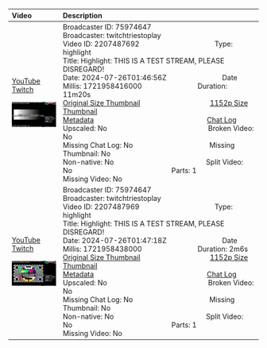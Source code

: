 |Video|Description|
|:---|:---|
|[YouTube](https://www.youtube.com/)<br>[Twitch](https://www.twitch.tv/videos/2207487692)<br><br>[<img src="../../../../../75974647/videos/thumbnails_1152p/2024/7/1721958416000_2024_07_26T01_46_56Z_75974647_2207487692_videos_thumbnails_1152p_thumb2207487692-2048x1152.jpg" width="200">](https://www.youtube.com/)|Broadcaster ID: 75974647          Broadcaster: twitchtriestoplay<br>Video ID: 2207487692             Type: highlight<br>Title: Highlight: THIS IS A TEST STREAM, PLEASE DISREGARD!<br>Date: 2024-07-26T01:46:56Z        Date Millis: 1721958416000        Duration: 11m20s<br>[Original Size Thumbnail](../../../../../75974647/videos/thumbnails_orig/2024/7/1721958416000_2024_07_26T01_46_56Z_75974647_2207487692_videos_thumbnails_orig_thumb2207487692-0x0.jpg)          [1152p Size Thumbnail](../../../../../75974647/videos/thumbnails_1152p/2024/7/1721958416000_2024_07_26T01_46_56Z_75974647_2207487692_videos_thumbnails_1152p_thumb2207487692-2048x1152.jpg)<br>[Metadata](../../../../../75974647/videos/metadata/2024/7/1721958416000_2024_07_26T01_46_56Z_75974647_2207487692_video_metadata.json)                 [Chat Log](../../../../../75974647/videos/chatlogs/2024/7/2024-07-26T01_46_56Z_75974647_2207487692_chat.json)<br>Upscaled: No                Broken Video: No<br>Missing Chat Log: No           Missing Thumbnail: No<br>Non-native: No              Split Video: No               Parts: 1<br>Missing Video: No
|[YouTube](https://www.youtube.com/)<br>[Twitch](https://www.twitch.tv/videos/2207487969)<br><br>[<img src="../../../../../75974647/videos/thumbnails_1152p/2024/7/1721958438000_2024_07_26T01_47_18Z_75974647_2207487969_videos_thumbnails_1152p_thumb2207487969-2048x1152.jpg" width="200">](https://www.youtube.com/)|Broadcaster ID: 75974647          Broadcaster: twitchtriestoplay<br>Video ID: 2207487969             Type: highlight<br>Title: Highlight: THIS IS A TEST STREAM, PLEASE DISREGARD!<br>Date: 2024-07-26T01:47:18Z        Date Millis: 1721958438000        Duration: 2m6s<br>[Original Size Thumbnail](../../../../../75974647/videos/thumbnails_orig/2024/7/1721958438000_2024_07_26T01_47_18Z_75974647_2207487969_videos_thumbnails_orig_thumb2207487969-0x0.jpg)          [1152p Size Thumbnail](../../../../../75974647/videos/thumbnails_1152p/2024/7/1721958438000_2024_07_26T01_47_18Z_75974647_2207487969_videos_thumbnails_1152p_thumb2207487969-2048x1152.jpg)<br>[Metadata](../../../../../75974647/videos/metadata/2024/7/1721958438000_2024_07_26T01_47_18Z_75974647_2207487969_video_metadata.json)                 [Chat Log](../../../../../75974647/videos/chatlogs/2024/7/2024-07-26T01_47_18Z_75974647_2207487969_chat.json)<br>Upscaled: No                Broken Video: No<br>Missing Chat Log: No           Missing Thumbnail: No<br>Non-native: No              Split Video: No               Parts: 1<br>Missing Video: No
